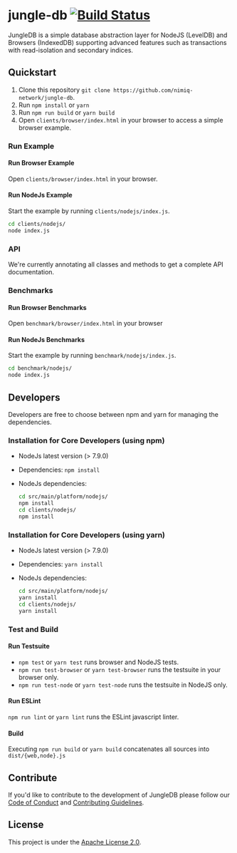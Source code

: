 # jungle-db [![Build Status](https://travis-ci.org/nimiq-network/jungle-db.svg?branch=master)](https://travis-ci.org/nimiq-network/jungle-db)

JungleDB is a simple database abstraction layer for NodeJS (LevelDB) and Browsers (IndexedDB) supporting advanced features such as transactions with read-isolation and secondary indices.

## Quickstart

1. Clone this repository `git clone https://github.com/nimiq-network/jungle-db`.
2. Run `npm install` or `yarn`
3. Run `npm run build` or `yarn build`
4. Open `clients/browser/index.html` in your browser to access a simple browser example.


### Run Example

#### Run Browser Example
Open `clients/browser/index.html` in your browser.

#### Run NodeJs Example

Start the example by running `clients/nodejs/index.js`.

```bash
cd clients/nodejs/
node index.js
```

### API
We're currently annotating all classes and methods to get a complete API documentation.

### Benchmarks

#### Run Browser Benchmarks
Open `benchmark/browser/index.html` in your browser

#### Run NodeJs Benchmarks

Start the example by running `benchmark/nodejs/index.js`.

```bash
cd benchmark/nodejs/
node index.js
```


## Developers
Developers are free to choose between npm and yarn for managing the dependencies.
### Installation for Core Developers (using npm)
- NodeJs latest version (> 7.9.0)
- Dependencies: `npm install`
- NodeJs dependencies:

	```bash
	cd src/main/platform/nodejs/
	npm install
	cd clients/nodejs/
	npm install
	```

### Installation for Core Developers (using yarn)
- NodeJs latest version (> 7.9.0)
- Dependencies: `yarn install`
- NodeJs dependencies:

	```bash
	cd src/main/platform/nodejs/
	yarn install
	cd clients/nodejs/
	yarn install
	```

### Test and Build

#### Run Testsuite
- `npm test` or `yarn test` runs browser and NodeJS tests.
- `npm run test-browser` or `yarn test-browser` runs the testsuite in your browser only.
- `npm run test-node` or `yarn test-node` runs the testsuite in NodeJS only.

#### Run ESLint
`npm run lint` or `yarn lint` runs the ESLint javascript linter.

#### Build
Executing `npm run build` or `yarn build` concatenates all sources into `dist/{web,node}.js`

## Contribute

If you'd like to contribute to the development of JungleDB please follow our [Code of Conduct](https://github.com/nimiq-network/core/blob/master/.github/CODE_OF_CONDUCT.md) and [Contributing Guidelines](https://github.com/nimiq-network/core/blob/master/.github/CONTRIBUTING.md).

## License

This project is under the [Apache License 2.0](./LICENSE.md).

